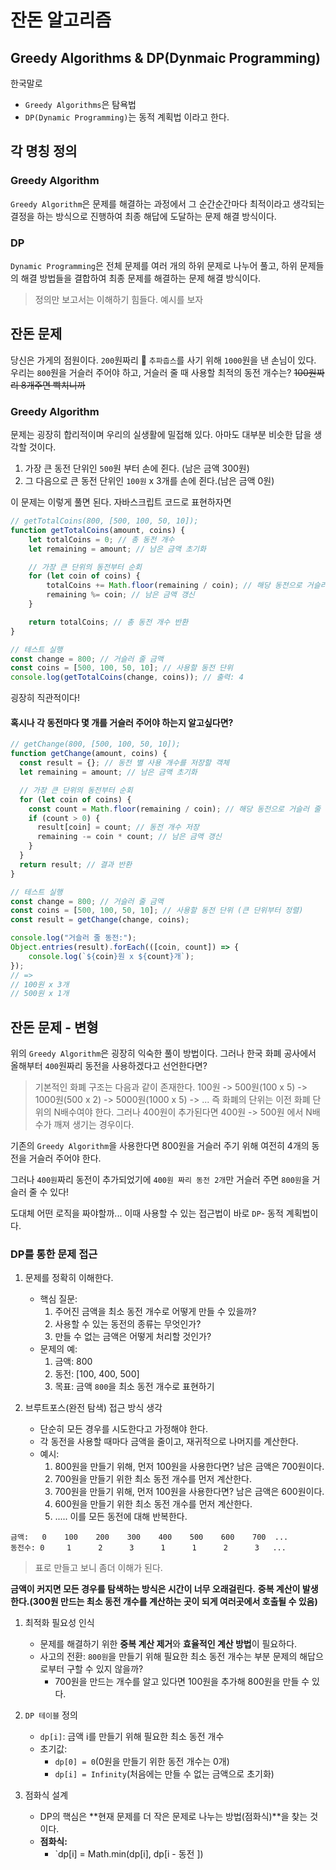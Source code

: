 # 잔돈 알고리즘
## Greedy Algorithms & DP(Dynmaic Programming)
한국말로
- `Greedy Algorithms`은 탐욕법
- `DP(Dynamic Programming)`는 동적 계획법 이라고 한다.

## 각 명칭 정의
### Greedy Algorithm
`Greedy Algorithm`은 문제를 해결하는 과정에서 그 순간순간마다 최적이라고 생각되는 결정을 하는 방식으로 진행하여 최종 해답에 도달하는 문제 해결 방식이다.

### DP
`Dynamic Programming`은 전체 문제를 여러 개의 하위 문제로 나누어 풀고, 하위 문제들의 해결 방법들을 결합하여 최종 문제를 해결하는 문제 해결 방식이다.

> 정의만 보고서는 이해하기 힘들다. 예시를 보자

## 잔돈 문제
당신은 가게의 점원이다.
`200`원짜리 :chocolate_bar: `추파춥스`를 사기 위해 `1000`원을 낸 손님이 있다.
우리는 `800`원을 거슬러 주어야 하고, 거슬러 줄 때 사용할 최적의 동전 개수는?
~~100원짜리 8개주면 빡치니까~~

### Greedy Algorithm
문제는 굉장히 합리적이며 우리의 실생활에 밀접해 있다.
아마도 대부분 비슷한 답을 생각할 것이다.
1. 가장 큰 동전 단위인 `500`원 부터 손에 쥔다. (남은 금액 300원)
2. 그 다음으로 큰 동전 단위인 `100원` x 3개를 손에 쥔다.(남은 금액 0원)

이 문제는 이렇게 풀면 된다.
자바스크립트 코드로 표현하자면
```js
// getTotalCoins(800, [500, 100, 50, 10]);
function getTotalCoins(amount, coins) {
    let totalCoins = 0; // 총 동전 개수
    let remaining = amount; // 남은 금액 초기화

    // 가장 큰 단위의 동전부터 순회
    for (let coin of coins) {
        totalCoins += Math.floor(remaining / coin); // 해당 동전으로 거슬러 줄 개수 추가
        remaining %= coin; // 남은 금액 갱신
    }

    return totalCoins; // 총 동전 개수 반환
}

// 테스트 실행
const change = 800; // 거슬러 줄 금액
const coins = [500, 100, 50, 10]; // 사용할 동전 단위
console.log(getTotalCoins(change, coins)); // 출력: 4

```
굉장히 직관적이다!

#### 혹시나 각 동전마다 몇 개를 거슬러 주어야 하는지 알고싶다면?
```js
// getChange(800, [500, 100, 50, 10]);
function getChange(amount, coins) {
  const result = {}; // 동전 별 사용 개수를 저장할 객체
  let remaining = amount; // 남은 금액 초기화

  // 가장 큰 단위의 동전부터 순회
  for (let coin of coins) {
    const count = Math.floor(remaining / coin); // 해당 동전으로 거슬러 줄 개수
    if (count > 0) {
      result[coin] = count; // 동전 개수 저장
      remaining -= coin * count; // 남은 금액 갱신
    }
  }
  return result; // 결과 반환
}

// 테스트 실행
const change = 800; // 거슬러 줄 금액
const coins = [500, 100, 50, 10]; // 사용할 동전 단위 (큰 단위부터 정렬)
const result = getChange(change, coins);

console.log("거슬러 줄 동전:");
Object.entries(result).forEach(([coin, count]) => {
    console.log(`${coin}원 x ${count}개`);
});
// =>
// 100원 x 3개
// 500원 x 1개
```

## 잔돈 문제 - 변형
위의 `Greedy Algorithm`은 굉장히 익숙한 풀이 방법이다.
그러나 한국 화폐 공사에서 올해부터 `400`원짜리 동전을 사용하겠다고 선언한다면?

> 기본적인 화폐 구조는 다음과 같이 존재한다.
> 100원 -> 500원(100 x 5) -> 1000원(500 x 2) -> 5000원(1000 x 5) -> ...
> 즉 화폐의 단위는 이전 화폐 단위의 N배수여야 한다.
> 그러나 400원이 추가된다면 400원 -> 500원 에서 N배수가 깨져 생기는 경우이다.

기존의 `Greedy Algorithm`을 사용한다면
800원을 거슬러 주기 위해 여전히 4개의 동전을 거슬러 주어야 한다.

그러나 `400원`짜리 동전이 추가되었기에 `400원 짜리 동전 2개`만 거슬러 주면 `800원`을 거슬러 줄 수 있다!

도대체 어떤 로직을 짜야할까... 이때 사용할 수 있는 접근법이 바로 `DP`- 동적 계획법이다.

### DP를 통한 문제 접근
1. 문제를 정확히 이해한다.
   - 핵심 질문:
     1. 주어진 금액을 최소 동전 개수로 어떻게 만들 수 있을까?
     2. 사용할 수 있는 동전의 종류는 무엇인가?
     3. 만들 수 없는 금액은 어떻게 처리할 것인가?
   - 문제의 예:
     1. 금액: 800
     2. 동전: [100, 400, 500]
     3. 목표: 금액 `800`을 최소 동전 개수로 표현하기

2. 브루트포스(완전 탐색) 접근 방식 생각
   - 단순히 모든 경우를 시도한다고 가정해야 한다.
   - 각 동전을 사용할 때마다 금액을 줄이고, 재귀적으로 나머지를 계산한다.
   - 예시:
     1. 800원을 만들기 위해, 먼저 100원을 사용한다면? 남은 금액은 700원이다.
     2. 700원을 만들기 위한 최소 동전 개수를 먼저 계산한다.
     3. 700원을 만들기 위해, 먼저 100원을 사용한다면? 남은 금액은 600원이다.
     4. 600원을 만들기 위한 최소 동전 개수를 먼저 계산한다.
     5. ..... 이를 모든 동전에 대해 반복한다.
```
금액:   0    100    200    300    400    500    600    700  ...
동전수: 0     1      2      3      1      1      2      3   ...
```
> 표로 만들고 보니 좀더 이해가 된다.

**금액이 커지면 모든 경우를 탐색하는 방식은 시간이 너무 오래걸린다.**
**중복 계산이 발생한다.(300원 만드는 최소 동전 개수를 계산하는 곳이 되게 여러곳에서 호출될 수 있음)**

1. 최적화 필요성 인식
   - 문제를 해결하기 위한 **중복 계산 제거**와 **효율적인 계산 방법**이 필요하다.
   - 사고의 전환: `800원`을 만들기 위해 필요한 최소 동전 개수는 부분 문제의 해답으로부터 구할 수 있지 않을까?
     - 700원을 만드는 개수를 알고 있다면 100원을 추가해 800원을 만들 수 있다.

2. `DP 테이블` 정의
   - `dp[i]`: 금액 i를 만들기 위해 필요한 최소 동전 개수
   - 초기값:
     - `dp[0] = 0`(0원을 만들기 위한 동전 개수는 0개)
     - `dp[i] = Infinity`(처음에는 만들 수 없는 금액으로 초기화)

3. 점화식 설계
   - DP의 핵심은 **현재 문제를 더 작은 문제로 나누는 방법(점화식)**을 찾는 것이다.
   - **점화식:**
     - `dp[i] = Math.min(dp[i], dp[i - 동전 ])
